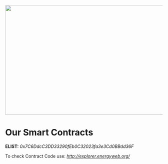 <img src="https://firebasestorage.googleapis.com/v0/b/e-list-e5622.appspot.com/o/Assets%2F24.png?alt=media" width="650" height="350">

# Our Smart Contracts

**ELIST:**  _0x7C6DdcC3DD33290fEb0C32023fa3e3Cd0BBdd36F_

To check Contract Code use: _http://explorer.energyweb.org/_

